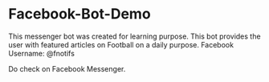 # Facebook-Bot-Demo
This messenger bot was created for learning purpose.
This bot provides the user with featured articles on Football on a daily purpose.
Facebook Username: @fnotifs

Do check on Facebook Messenger.
